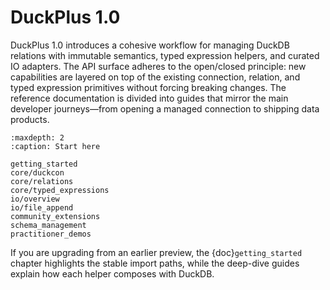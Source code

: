 # DuckPlus 1.0

DuckPlus 1.0 introduces a cohesive workflow for managing DuckDB relations with
immutable semantics, typed expression helpers, and curated IO adapters. The API
surface adheres to the open/closed principle: new capabilities are layered on
top of the existing connection, relation, and typed expression primitives
without forcing breaking changes. The reference documentation is divided into
guides that mirror the main developer journeys—from opening a managed connection
to shipping data products.

```{toctree}
:maxdepth: 2
:caption: Start here

getting_started
core/duckcon
core/relations
core/typed_expressions
io/overview
io/file_append
community_extensions
schema_management
practitioner_demos
```

If you are upgrading from an earlier preview, the {doc}`getting_started`
chapter highlights the stable import paths, while the deep-dive guides explain
how each helper composes with DuckDB.
